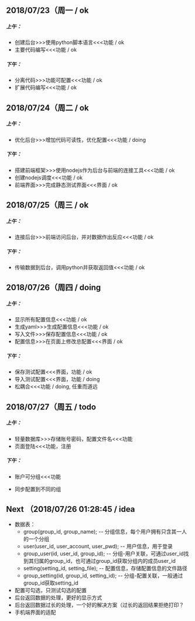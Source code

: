## 2018/07/23（周一 / ok

##### 上午：

- 创建后台>>>使用python脚本语言<<<功能 / ok
- 主要代码编写<<<功能 / ok

##### 下午：

- 分离代码>>>功能可配置<<<功能 / ok
- 扩展代码编写<<<功能 / ok

## 2018/07/24（周二 / ok

##### 上午：

- 优化后台>>>增加代码可读性，优化配置<<<功能 / doing

##### 下午：

- 搭建前端框架>>>使用nodejs作为后台与前端的连接工具<<<功能 / ok
- 创建nodejs调度<<<功能 / ok
- 前端界面>>>完成静态测试界面<<<界面 / ok

## 2018/07/25（周三 / ok

##### 上午：

- 连接后台>>>前端访问后台，并对数据作出反应<<<功能 / ok

##### 下午：

- 传输数据到后台，调用python并获取返回值<<<功能 / ok

## 2018/07/26（周四 / doing

##### 上午：

- 显示所有配置信息<<<功能 / ok
- 生成yaml>>>生成配置信息<<<功能 / ok
- 写入文件>>>保存配置信息<<<功能 / ok
- 配置信息>>>在页面上修改总配置<<<界面 / ok

##### 下午：

- 保存测试配置<<<界面，功能 / ok
- 导入测试配置<<<界面，功能 / doing
- 松耦合<<<功能 / doing, 任重而道远

## 2018/07/27（周五 / todo

##### 上午：

- 轻量数据库>>>存储账号密码，配置文件名<<<功能
- 页面登陆<<<功能，注册

##### 下午：

- 账户可分组<<<功能

- 同步配置到不同的组

  

## Next （2018/07/26 01:28:45 / idea

- 数据表：
  - group(group_id, group_name); -- 分组信息，每个用户拥有只含其一人的一个分组
  - user(user_id, user_account, user_pwd); -- 用户信息，用于登录
  - group_user(id, user_id, group_id); -- 分组-用户关联，可通过user_id找到其归属的group_id，也可通过group_id获取分组内的成员user_id
  - setting(setting_id, setting_file); -- 配置信息，存储配置信息的文件路径
  - group_setting(id, group_id, setting_id); -- 分组-配置关联，一般通过group_id获取setting_id
- 配置可勾选，只测试勾选的配置
- 后台返回数据的处理，更好的显示方式
- 后台返回数据过长的处理，一个好的解决方案（过长的返回结果拒绝打印？
- 手机端界面的适配


